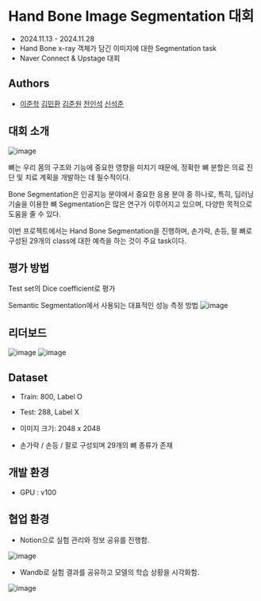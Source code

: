 
# Hand Bone Image Segmentation 대회 
- 2024.11.13 - 2024.11.28 
- Hand Bone x-ray 객체가 담긴 이미지에 대한 Segmentation task
- Naver Connect & Upstage 대회 

## Authors

-  [이준학](https://github.com/danlee0113)  [김민환](https://github.com/alsghks1066)  [김준원](https://github.com/KimJunWon98)  [전인석](https://github.com/inDseok)  [신석준](https://github.com/SeokjunShin)



## 대회 소개
![image](https://github.com/user-attachments/assets/fe33f559-b68f-4db3-9aa9-228652154972)

뼈는 우리 몸의 구조와 기능에 중요한 영향을 미치기 때문에, 정확한 뼈 분할은 의료 진단 및 치료 계획을 개발하는 데 필수적이다. 

Bone Segmentation은 인공지능 분야에서 중요한 응용 분야 중 하나로, 특히, 딥러닝 기술을 이용한 뼈 Segmentation은 많은 연구가 이루어지고 있으며, 다양한 목적으로 도움을 줄 수 있다. 

이번 프로젝트에서는 Hand Bone Segmentation을 진행하며, 손가락, 손등, 팔 뼈로 구성된 29개의 class에 대한 예측을 하는 것이 주요 task이다. 


## 평가 방법

Test set의 Dice coefficient로 평가

Semantic Segmentation에서 사용되는 대표적인 성능 측정 방법
![image](https://github.com/user-attachments/assets/4870dd87-34a0-492e-8032-43436783800f)



## 리더보드
![image](https://github.com/user-attachments/assets/458b3b61-a1ed-4171-adf0-b51b38bb1cb0)
![image](https://github.com/user-attachments/assets/5fd45d4a-1594-4a2f-bc90-78170688adb9)


## Dataset
- Train: 800, Label O  
- Test: 288, Label X  

- 이미지 크기: 2048 x 2048  
- 손가락 / 손등 / 팔로 구성되며 29개의 뼈 종류가 존재


## 개발 환경

- GPU : v100


## 협업 환경 
- Notion으로 실험 관리와 정보 공유를 진행함.

![image](https://github.com/user-attachments/assets/a6d68c64-da0e-4958-8cca-34da4cdec579)

- Wandb로 실험 결과를 공유하고 모델의 학습 상황을 시각화함.

![image](https://github.com/user-attachments/assets/6cf37168-f8fe-46ac-9b91-d248162b9580)

